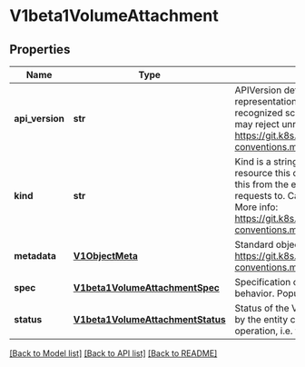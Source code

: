 # V1beta1VolumeAttachment

## Properties
Name | Type | Description | Notes
------------ | ------------- | ------------- | -------------
**api_version** | **str** | APIVersion defines the versioned schema of this representation of an object. Servers should convert recognized schemas to the latest internal value, and may reject unrecognized values. More info: https://git.k8s.io/community/contributors/devel/api-conventions.md#resources | [optional] 
**kind** | **str** | Kind is a string value representing the REST resource this object represents. Servers may infer this from the endpoint the kubernetes.client submits requests to. Cannot be updated. In CamelCase. More info: https://git.k8s.io/community/contributors/devel/api-conventions.md#types-kinds | [optional] 
**metadata** | [**V1ObjectMeta**](V1ObjectMeta.md) | Standard object metadata. More info: https://git.k8s.io/community/contributors/devel/api-conventions.md#metadata | [optional] 
**spec** | [**V1beta1VolumeAttachmentSpec**](V1beta1VolumeAttachmentSpec.md) | Specification of the desired attach/detach volume behavior. Populated by the Kubernetes system. | 
**status** | [**V1beta1VolumeAttachmentStatus**](V1beta1VolumeAttachmentStatus.md) | Status of the VolumeAttachment request. Populated by the entity completing the attach or detach operation, i.e. the external-attacher. | [optional] 

[[Back to Model list]](../README.md#documentation-for-models) [[Back to API list]](../README.md#documentation-for-api-endpoints) [[Back to README]](../README.md)


